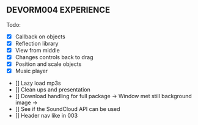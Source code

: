 DEVORM004 EXPERIENCE
---

Todo:
  - [x] Callback on objects
  - [x] Reflection library
  - [x] View from middle
  - [x] Changes controls back to drag
  - [x] Position and scale objects
  - [x] Music player
  - [] Lazy load mp3s
  - [] Clean ups and presentation
  - [] Download handling for full package
      -> Window met still background image
      ->
  - [] See if the SoundCloud API can be used
  - [] Header nav like in 003 
